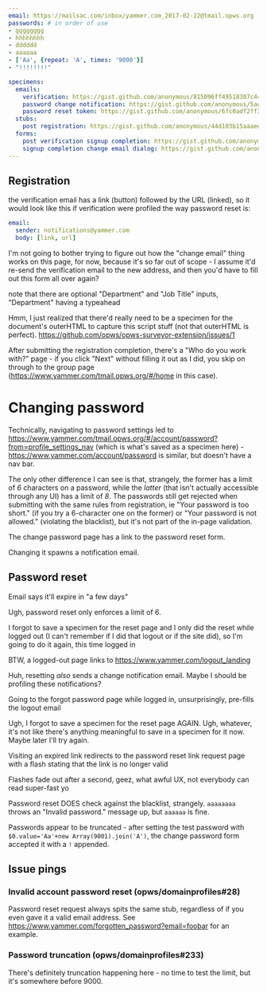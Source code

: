 ```yaml
---
email: https://mailsac.com/inbox/yammer.com_2017-02-22@tmail.opws.org
passwords: # in order of use
- gggggggg
- hhhhhhhh
- dddddd
- aaaaaa
- ['Aa', {repeat: 'A', times: '9000'}]
- "!!!!!!!!"

specimens:
  emails:
    verification: https://gist.github.com/anonymous/815096ff49518307c4448a68ce60575d
    password change notification: https://gist.github.com/anonymous/5ae5345279364d20b9a594185249182f
    password reset token: https://gist.github.com/anonymous/6fc0adf2ff3e8ec3dfafcbd944396786
  stubs:
    post registration: https://gist.github.com/anonymous/44d103b15aaaed7e93e22619ea982979
  forms:
    post verification signup completion: https://gist.github.com/anonymous/59003c25697d9f6e166dcb78dfa18376
    signup completion change email dialog: https://gist.github.com/anonymous/6354d10dee1d3392ffcf6834370bfd26
---
```


## Registration

the verification email has a link (button) followed by the URL (linked), so it would look like this if verification were profiled the way password reset is:

```yaml
email:
  sender: notifications@yammer.com
  body: [link, url]
```

I'm not going to bother trying to figure out how the "change email" thing works on this page, for now, because it's so far out of scope - I assume it'd re-send the verification email to the new address, and then you'd have to fill out this form all over again?

note that there are optional "Department" and "Job Title" inputs, "Department" having a typeahead

Hmm, I just realized that there'd really need to be a specimen for the document's outerHTML to capture this script stuff (not that outerHTML is perfect). https://github.com/opws/opws-surveyor-extension/issues/1

After submitting the registration completion, there's a "Who do you work with?" page - if you click "Next" without filling it out as I did, you skip on through to the group page (https://www.yammer.com/tmail.opws.org/#/home in this case).

# Changing password

Technically, navigating to password settings led to https://www.yammer.com/tmail.opws.org/#/account/password?from=profile_settings_nav (which is what's saved as a specimen here) - https://www.yammer.com/account/password is similar, but doesn't have a nav bar.

The only other difference I can see is that, strangely, the former has a limit of *6* characters on a password, while the *latter* (that isn't actually accessible through any UI) has a limit of *8*. The passwords still get rejected when submitting with the same rules from registration, ie "Your password is too short." (if you try a 6-character one on the former) or "Your password is not allowed." (violating the blacklist), but it's not part of the in-page validation.

The change password page has a link to the password reset form.

Changing it spawns a notification email.

## Password reset

Email says it'll expire in "a few days"

Ugh, password reset only enforces a limit of 6.

I forgot to save a specimen for the reset page and I only did the reset while logged out (I can't remember if I did that logout or if the site did), so I'm going to do it again, this time logged in

BTW, a logged-out page links to https://www.yammer.com/logout_landing

Huh, resetting *also* sends a change notification email. Maybe I should be profiling these notifications?

Going to the forgot password page while logged in, unsurprisingly, pre-fills the logout email

Ugh, I forgot to save a specimen for the reset page AGAIN. Ugh, whatever, it's not like there's anything meaningful to save in a specimen for it now. Maybe later I'll try again.

Visiting an expired link redirects to the password reset link request page with a flash stating that the link is no longer valid

Flashes fade out after a second, geez, what awful UX, not everybody can read super-fast yo

Password reset DOES check against the blacklist, strangely. `aaaaaaaa` throws an "Invalid password." message up, but `aaaaaa` is fine.

Passwords appear to be truncated - after setting the test password with `$0.value='Aa'+new Array(9001).join('A')`, the change password form accepted it with a `!` appended.

## Issue pings

### Invalid account password reset (opws/domainprofiles#28)

Password reset request always spits the same stub, regardless of if you even gave it a valid email address. See https://www.yammer.com/forgotten_password?email=foobar for an example.

### Password truncation (opws/domainprofiles#233)

There's definitely truncation happening here - no time to test the limit, but it's somewhere before 9000.
